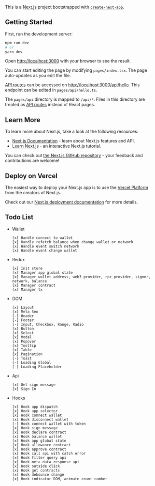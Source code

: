 This is a [Next.js](https://nextjs.org/) project bootstrapped with [`create-next-app`](https://github.com/vercel/next.js/tree/canary/packages/create-next-app).

## Getting Started

First, run the development server:

```bash
npm run dev
# or
yarn dev
```

Open [http://localhost:3000](http://localhost:3000) with your browser to see the result.

You can start editing the page by modifying `pages/index.tsx`. The page auto-updates as you edit the file.

[API routes](https://nextjs.org/docs/api-routes/introduction) can be accessed on [http://localhost:3000/api/hello](http://localhost:3000/api/hello). This endpoint can be edited in `pages/api/hello.ts`.

The `pages/api` directory is mapped to `/api/*`. Files in this directory are treated as [API routes](https://nextjs.org/docs/api-routes/introduction) instead of React pages.

## Learn More

To learn more about Next.js, take a look at the following resources:

- [Next.js Documentation](https://nextjs.org/docs) - learn about Next.js features and API.
- [Learn Next.js](https://nextjs.org/learn) - an interactive Next.js tutorial.

You can check out [the Next.js GitHub repository](https://github.com/vercel/next.js/) - your feedback and contributions are welcome!

## Deploy on Vercel

The easiest way to deploy your Next.js app is to use the [Vercel Platform](https://vercel.com/new?utm_medium=default-template&filter=next.js&utm_source=create-next-app&utm_campaign=create-next-app-readme) from the creators of Next.js.

Check out our [Next.js deployment documentation](https://nextjs.org/docs/deployment) for more details.

## Todo List

- Wallet
  ```
  [x] Handle connect to wallet
  [x] Handle refetch balance when change wallet or network
  [x] Handle event switch network
  [x] Handle event change wallet
  ```
- Redux
  ```
  [x] Init store
  [x] Manager app global state
  [x] Manager wallet address, web3 provider, rpc provider, signer, network, balance
  [x] Manager contract
  [x] Manager tx
  ```
- DOM
  ```
  [x] Layout
  [x] Meta Seo
  [-] Header
  [-] Footer
  [-] Input, Checkbox, Range, Radio
  [x] Button
  [x] Select
  [x] Modal
  [x] Popover
  [x] Tooltip
  [x] Table
  [x] Pagination
  [-] Toast
  [-] Loading Global
  [-] Loading Placeholder
  ```
- Api
  ```
  [x] Get sign message
  [x] Sign In
  ```
- Hooks
  ```
  [x] Hook app dispatch
  [x] Hook app selector
  [x] Hook connect wallet
  [x] Hook disconnect wallet
  [-] Hook connect wallet with token
  [x] Hook sign message
  [x] Hook declare contract
  [x] Hook balance wallet
  [x] Hook app global state
  [x] Hook allowance contract
  [x] Hook approve contract
  [x] Hook call api with catch error
  [x] Hook filter query api
  [x] Hook meta data response api
  [x] Hook outside click
  [x] Hook get contracts
  [x] Hook debounce change
  [x] Hook indicator DOM, animate count number
  ```

